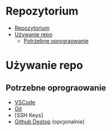 # Repozytorium

- [Repozytorium](#repozytorium)
- [Używanie repo](#używanie-repo)
  - [Potrzebne oprograowanie](#potrzebne-oprograowanie)

# Używanie repo

## Potrzebne oprograowanie

- [VSCode](https://code.visualstudio.com/)
- [Git](https://git-scm.com/downloads)
- [SSH Keys]
- [Github Destop](https://desktop.github.com/) (opcjonalnie)
